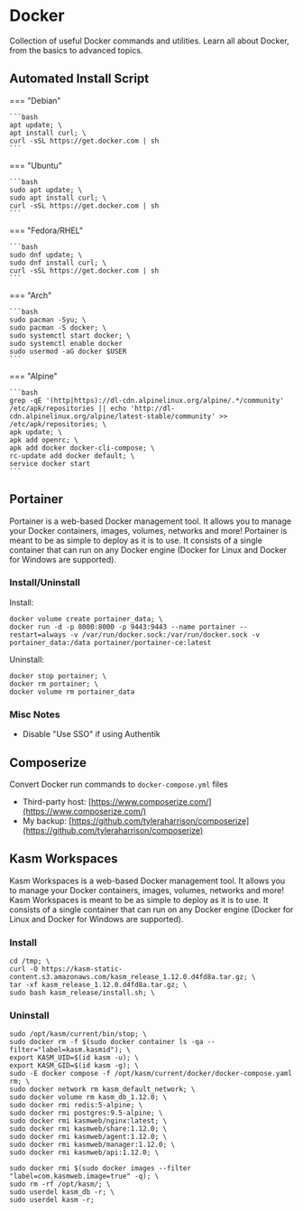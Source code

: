 # Docker

Collection of useful Docker commands and utilities. Learn all about Docker, from the basics to advanced topics.

## Automated Install Script

=== "Debian"

    ```bash
    apt update; \
    apt install curl; \
    curl -sSL https://get.docker.com | sh
    ```

=== "Ubuntu"

    ```bash
    sudo apt update; \
    sudo apt install curl; \
    curl -sSL https://get.docker.com | sh
    ```

=== "Fedora/RHEL"

    ```bash
    sudo dnf update; \
    sudo dnf install curl; \
    curl -sSL https://get.docker.com | sh
    ```

=== "Arch"

    ```bash
    sudo pacman -Syu; \
    sudo pacman -S docker; \
    sudo systemctl start docker; \
    sudo systemctl enable docker
    sudo usermod -aG docker $USER
    ```

=== "Alpine"

    ```bash
    grep -qE '(http|https)://dl-cdn.alpinelinux.org/alpine/.*/community' /etc/apk/repositories || echo 'http://dl-cdn.alpinelinux.org/alpine/latest-stable/community' >> /etc/apk/repositories; \
    apk update; \
    apk add openrc; \
    apk add docker docker-cli-compose; \
    rc-update add docker default; \
    service docker start
    ```

## Portainer

Portainer is a web-based Docker management tool. It allows you to manage your Docker containers, images, volumes, networks and more! Portainer is meant to be as simple to deploy as it is to use. It consists of a single container that can run on any Docker engine (Docker for Linux and Docker for Windows are supported).

### Install/Uninstall

Install:

    docker volume create portainer_data; \
    docker run -d -p 8000:8000 -p 9443:9443 --name portainer --restart=always -v /var/run/docker.sock:/var/run/docker.sock -v portainer_data:/data portainer/portainer-ce:latest

Uninstall:

    docker stop portainer; \
    docker rm portainer; \
    docker volume rm portainer_data

### Misc Notes

- Disable "Use SSO" if using Authentik

## Composerize

Convert Docker run commands to `docker-compose.yml` files

- Third-party host: [https://www.composerize.com/](https://www.composerize.com/)
- My backup: [https://github.com/tyleraharrison/composerize](https://github.com/tyleraharrison/composerize)

## Kasm Workspaces

Kasm Workspaces is a web-based Docker management tool. It allows you to manage your Docker containers, images, volumes, networks and more! Kasm Workspaces is meant to be as simple to deploy as it is to use. It consists of a single container that can run on any Docker engine (Docker for Linux and Docker for Windows are supported).

### Install

    cd /tmp; \
    curl -O https://kasm-static-content.s3.amazonaws.com/kasm_release_1.12.0.d4fd8a.tar.gz; \
    tar -xf kasm_release_1.12.0.d4fd8a.tar.gz; \
    sudo bash kasm_release/install.sh; \

### Uninstall

    sudo /opt/kasm/current/bin/stop; \
    sudo docker rm -f $(sudo docker container ls -qa --filter="label=kasm.kasmid"); \
    export KASM_UID=$(id kasm -u); \
    export KASM_GID=$(id kasm -g); \
    sudo -E docker compose -f /opt/kasm/current/docker/docker-compose.yaml rm; \
    sudo docker network rm kasm_default_network; \
    sudo docker volume rm kasm_db_1.12.0; \
    sudo docker rmi redis:5-alpine; \
    sudo docker rmi postgres:9.5-alpine; \
    sudo docker rmi kasmweb/nginx:latest; \
    sudo docker rmi kasmweb/share:1.12.0; \
    sudo docker rmi kasmweb/agent:1.12.0; \
    sudo docker rmi kasmweb/manager:1.12.0; \
    sudo docker rmi kasmweb/api:1.12.0; \

    sudo docker rmi $(sudo docker images --filter "label=com.kasmweb.image=true" -q); \
    sudo rm -rf /opt/kasm/; \
    sudo userdel kasm_db -r; \
    sudo userdel kasm -r;
